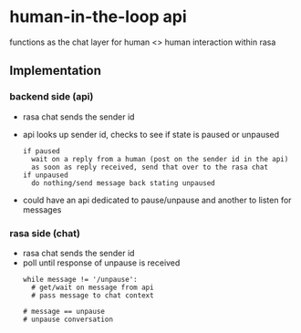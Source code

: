 # human-in-the-loop api

functions as the chat layer for human <> human interaction within rasa

## Implementation

### backend side (api)
- rasa chat sends the sender id
- api looks up sender id, checks to see if state is paused or unpaused
  ```
  if paused
    wait on a reply from a human (post on the sender id in the api)
    as soon as reply received, send that over to the rasa chat
  if unpaused
    do nothing/send message back stating unpaused
  ```

- could have an api dedicated to pause/unpause and another to listen for messages

### rasa side (chat)
- rasa chat sends the sender id
- poll until response of unpause is received
  ```
  while message != '/unpause':
    # get/wait on message from api 
    # pass message to chat context
  
  # message == unpause
  # unpause conversation
  ```

